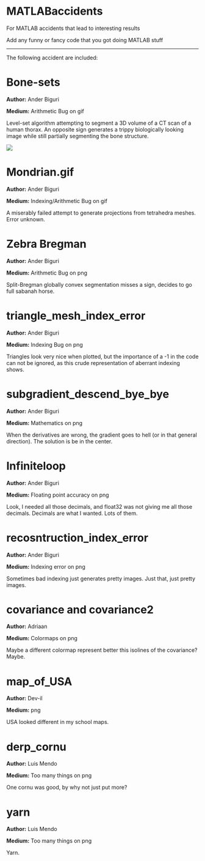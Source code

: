 # MATLABaccidents
For MATLAB accidents that lead to interesting results

Add any funny or fancy code that you got doing MATLAB stuff

---

The following accident are included:

# Bone-sets

**Author:** Ander Biguri

**Medium:** Arithmetic Bug on gif

Level-set algorithm attempting to segment a 3D volume of a CT scan of a human thorax. 
An opposite sign generates a trippy biologically looking image while still partially segmenting the bone structure.

![](/Images/bone-sets.gif)


# Mondrian.gif

**Author:** Ander Biguri

**Medium:** Indexing/Arithmetic Bug on gif

A miserably failed attempt to generate projections from tetrahedra meshes. 
Error unknown. 

# Zebra Bregman

**Author:** Ander Biguri

**Medium:** Arithmetic Bug on png

Split-Bregman globally convex segmentation misses a sign, decides to go full sabanah horse.

# triangle_mesh_index_error

**Author:** Ander Biguri

**Medium:** Indexing Bug on png

Triangles look very nice when plotted, but the importance of a -1 in the code can not be ignored, as this crude representation of aberrant indexing shows. 

# subgradient_descend_bye_bye

**Author:** Ander Biguri

**Medium:** Mathematics on png

When the derivatives are wrong, the gradient goes to hell (or in that general direction). The solution is be in the center.

# Infiniteloop

**Author:** Ander Biguri

**Medium:** Floating point accuracy on png

Look, I needed all those decimals, and float32 was not giving me all those decimals. Decimals are what I wanted. Lots of them.

# recosntruction_index_error

**Author:** Ander Biguri

**Medium:** Indexing error on png

Sometimes bad indexing just generates pretty images. Just that, just pretty images.

# covariance and covariance2

**Author:** Adriaan

**Medium:** Colormaps on png

Maybe a different colormap represent better this isolines of the covariance? Maybe.

# map_of_USA

**Author:** Dev-il

**Medium:** png

USA looked different in my school maps.

# derp_cornu

**Author:** Luis Mendo

**Medium:** Too many things on png

One cornu was good, by why not just put more?

# yarn

**Author:** Luis Mendo

**Medium:** Too many things on png

Yarn.